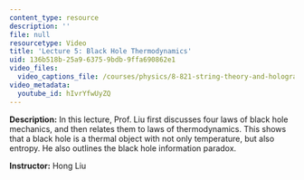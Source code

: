 ```yaml
---
content_type: resource
description: ''
file: null
resourcetype: Video
title: 'Lecture 5: Black Hole Thermodynamics'
uid: 136b518b-25a9-6375-9bdb-9ffa690862e1
video_files:
  video_captions_file: /courses/physics/8-821-string-theory-and-holographic-duality-fall-2014/video-lectures/black-hole-thermodynamics/hIvrYfwUyZQ.vtt
video_metadata:
  youtube_id: hIvrYfwUyZQ
---
```


**Description:** In this lecture, Prof. Liu first discusses four laws of black hole mechanics, and then relates them to laws of thermodynamics. This shows that a black hole is a thermal object with not only temperature, but also entropy. He also outlines the black hole information paradox.

**Instructor:** Hong Liu